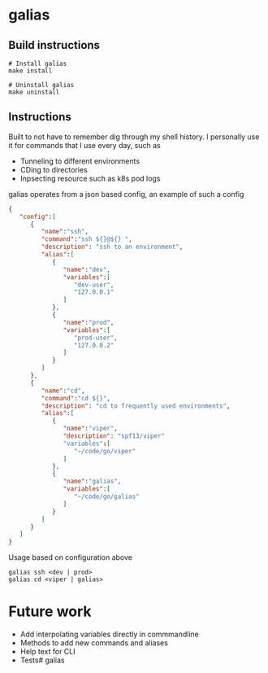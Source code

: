 # galias

## Build instructions
```
# Install galias
make install

# Uninstall galias
make uninstall
```

## Instructions
Built to not have to remember dig through my shell history. I personally use it for commands that I use every day, such as
- Tunneling to different environments
- CDing to directories 
- Inpsecting resource such as k8s pod logs

galias operates from a json based config, an example of such a config 
```json
{
   "config":[
      {
         "name":"ssh",
         "command":"ssh ${}@${} ",
         "description": "ssh to an environment",
         "alias":[
            {
               "name":"dev",
               "variables":[
                  "dev-user",
                  "127.0.0.1"
               ]
            },
            {
               "name":"prod",
               "variables":[
                  "prod-user",
                  "127.0.0.2"
               ]
            }
         ]
      },
      {
         "name":"cd",
         "command":"cd ${}",
         "description": "cd to frequently used environments",
         "alias":[
            {
               "name":"viper",
               "description": "spf13/viper"
               "variables":[
                  "~/code/go/viper"
               ]
            },
            {
               "name":"galias",
               "variables":[
                  "~/code/go/galias"
               ]
            }
         ]
      }
   ]
}
```

Usage based on configuration above
```
galias ssh <dev | prod>
galias cd <viper | galias>
```


# Future work
- Add interpolating variables directly in commmandline
- Methods to add new commands and aliases
- Help text for CLI
- Tests# galias
